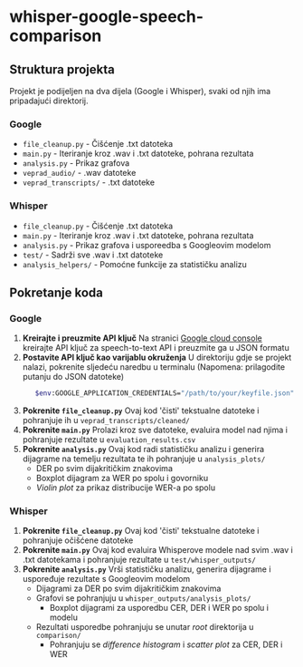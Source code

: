 # whisper-google-speech-comparison

## Struktura projekta

Projekt je podijeljen na dva dijela (Google i Whisper), svaki od njih ima pripadajući direktorij.

### Google 
- `file_cleanup.py` - Čišćenje .txt datoteka
- `main.py` - Iteriranje kroz .wav i .txt datoteke, pohrana rezultata
- `analysis.py` - Prikaz grafova
- `veprad_audio/` - .wav datoteke
- `veprad_transcripts/` - .txt datoteke

### Whisper
- `file_cleanup.py` - Čišćenje .txt datoteka
- `main.py` - Iteriranje kroz .wav i .txt datoteke, pohrana rezultata
- `analysis.py` - Prikaz grafova i usporeedba s Googleovim modelom
- `test/` - Sadrži sve .wav i .txt datoteke
- `analysis_helpers/` - Pomoćne funkcije za statističku analizu

## Pokretanje koda

### Google
1. **Kreirajte i preuzmite API ključ**
   Na stranici [Google cloud console](https://console.cloud.google.com/) kreirajte API ključ za speech-to-text API i preuzmite ga u JSON formatu
2. **Postavite API ključ kao varijablu okruženja**
   U direktoriju gdje se projekt nalazi, pokrenite sljedeću naredbu u terminalu (Napomena: prilagodite putanju do JSON datoteke)
   ```sh
      $env:GOOGLE_APPLICATION_CREDENTIALS="/path/to/your/keyfile.json"
   ```
3. **Pokrenite `file_cleanup.py`**
   Ovaj kod 'čisti' tekstualne datoteke i pohranjuje ih u `veprad_transcripts/cleaned/`
4. **Pokrenite `main.py`**
   Prolazi kroz sve datoteke, evaluira model nad njima i pohranjuje rezultate u `evaluation_results.csv`
5. **Pokrenite `analysis.py`**
   Ovaj kod radi statističku analizu i generira dijagrame na temelju rezultata te ih pohranjuje u `analysis_plots/`
   - DER po svim dijakritičkim znakovima
   - Boxplot dijagram za WER po spolu i govorniku
   - *Violin plot* za prikaz distribucije WER-a po spolu

### Whisper
1. **Pokrenite `file_cleanup.py`**
   Ovaj kod 'čisti' tekstualne datoteke i pohranjuje očišćene datoteke
2. **Pokrenite `main.py`**
   Ovaj kod evaluira Whisperove modele nad svim .wav i .txt datotekama i pohranjuje rezultate u `test/whisper_outputs/`
3. **Pokrenite `analysis.py`**
   Vrši statističku analizu, generira dijagrame i uspoređuje rezultate s Googleovim modelom
   - Dijagrami za DER po svim dijakritičkim znakovima
   - Grafovi se pohranjuju u `whisper_outputs/analysis_plots/`
      - Boxplot dijagrami za usporedbu CER, DER i WER po spolu i modelu 
   - Rezultati usporedbe pohranjuju se unutar *root* direktorija u `comparison/`
      - Pohranjuju se *difference histogram* i *scatter plot* za CER, DER i WER 
